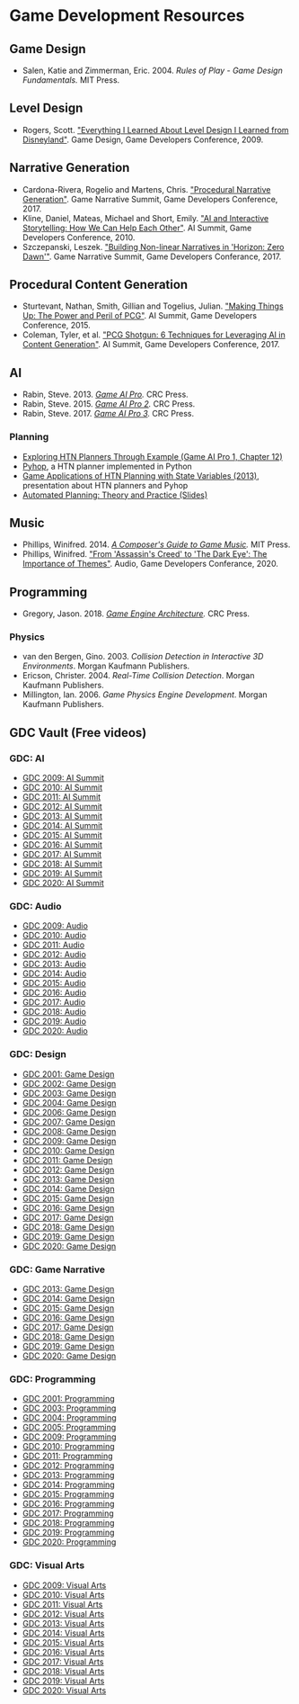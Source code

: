 # Game Development Resources

## Game Design

- Salen, Katie and Zimmerman, Eric. 2004. *Rules of Play - Game Design Fundamentals.* MIT Press.

## Level Design

- Rogers, Scott. ["Everything I Learned About Level Design I Learned from Disneyland"](http://www.gdcvault.com/play/1305/Everything-I-Learned-About-Level). Game Design, Game Developers Conference, 2009.

## Narrative Generation

- Cardona-Rivera, Rogelio and Martens, Chris. ["Procedural Narrative Generation"](http://gdcvault.com/play/1024143/Procedural-Narrative). Game Narrative Summit, Game Developers Conference, 2017.
- Kline, Daniel, Mateas, Michael and Short, Emily. ["AI and Interactive Storytelling: How We Can Help Each Other"](http://www.gdcvault.com/play/1012421/AI-and-Interactive-Storytelling-How). AI Summit, Game Developers Conference, 2010.
-	Szczepanski, Leszek. ["Building Non-linear Narratives in 'Horizon: Zero Dawn'"](https://www.gdcvault.com/play/1024158/Building-Non-linear-Narratives-in). Game Narrative Summit, Game Developers Conferance, 2017.

## Procedural Content Generation

- Sturtevant, Nathan, Smith, Gillian and Togelius, Julian. ["Making Things Up: The Power and Peril of PCG"](http://www.gdcvault.com/play/1022134/Making-Things-Up-The-Power). AI Summit, Game Developers Conference, 2015.
- Coleman, Tyler, et al. ["PCG Shotgun: 6 Techniques for Leveraging AI in Content Generation"](http://www.gdcvault.com/play/1024146/PCG-Shotgun-6-Techniques-for). AI Summit, Game Developers Conference, 2017.

## AI

- Rabin, Steve. 2013. *[Game AI Pro](http://www.gameaipro.com/).* CRC Press.
- Rabin, Steve. 2015. *[Game AI Pro 2](http://www.gameaipro.com/).* CRC Press.
- Rabin, Steve. 2017. *[Game AI Pro 3](http://www.gameaipro.com/).* CRC Press.

### Planning

- [Exploring HTN Planners Through Example (Game AI Pro 1, Chapter 12)](http://www.gameaipro.com/GameAIPro/GameAIPro_Chapter12_Exploring_HTN_Planners_through_Example.pdf)
- [Pyhop](https://bitbucket.org/dananau/pyhop), a HTN planner implemented in Python
- [Game Applications of HTN Planning with State Variables (2013)](http://www.cs.umd.edu/~nau/papers/nau2013game.pdf), presentation about HTN planners and Pyhop
- [Automated Planning: Theory and Practice (Slides)](http://www.cs.umd.edu/~nau/planning/slides/)

## Music

- Phillips, Winifred. 2014. *[A Composer's Guide to Game Music](https://mitpress.mit.edu/books/composers-guide-game-music).* MIT Press.
- Phillips, Winifred. ["From 'Assassin's Creed' to 'The Dark Eye': The Importance of Themes"](https://www.gdcvault.com/play/1026747/From-Assassin-s-Creed-to). Audio, Game Developers Conferance, 2020.

## Programming

- Gregory, Jason. 2018. *[Game Engine Architecture](https://www.gameenginebook.com/).* CRC Press.

### Physics

- van den Bergen, Gino. 2003. *Collision Detection in Interactive 3D Environments*. Morgan Kaufmann Publishers.
- Ericson, Christer. 2004. *Real-Time Collision Detection*. Morgan Kaufmann Publishers.
- Millington, Ian. 2006. *Game Physics Engine Development*. Morgan Kaufmann Publishers.

## GDC Vault (Free videos)

### GDC: AI

- [GDC 2009: AI Summit](http://www.gdcvault.com/free/gdc-09/?categories=Ai&media=v)
- [GDC 2010: AI Summit](http://www.gdcvault.com/free/gdc-10/?categories=Ai&media=v)
- [GDC 2011: AI Summit](http://www.gdcvault.com/free/gdc-11/?categories=Ai&media=v)
- [GDC 2012: AI Summit](http://www.gdcvault.com/free/gdc-12/?categories=Ai&media=v)
- [GDC 2013: AI Summit](http://www.gdcvault.com/free/gdc-13/?categories=Ai&media=v)
- [GDC 2014: AI Summit](http://www.gdcvault.com/free/gdc-14/?categories=Ai&media=v)
- [GDC 2015: AI Summit](http://www.gdcvault.com/free/gdc-15/?categories=Ai&media=v)
- [GDC 2016: AI Summit](http://www.gdcvault.com/free/gdc-16/?categories=Ai&media=v)
- [GDC 2017: AI Summit](http://www.gdcvault.com/free/gdc-17/?categories=Ai&media=v)
- [GDC 2018: AI Summit](http://www.gdcvault.com/free/gdc-18/?categories=Ai&media=v)
- [GDC 2019: AI Summit](http://www.gdcvault.com/free/gdc-19/?categories=Ai&media=v)
- [GDC 2020: AI Summit](http://www.gdcvault.com/free/gdc-20/?categories=Ai&media=v)

### GDC: Audio

- [GDC 2009: Audio](http://www.gdcvault.com/free/gdc-09/?categories=Au&media=v)
- [GDC 2010: Audio](http://www.gdcvault.com/free/gdc-10/?categories=Au&media=v)
- [GDC 2011: Audio](http://www.gdcvault.com/free/gdc-11/?categories=Au&media=v)
- [GDC 2012: Audio](http://www.gdcvault.com/free/gdc-12/?categories=Au&media=v)
- [GDC 2013: Audio](http://www.gdcvault.com/free/gdc-13/?categories=Au&media=v)
- [GDC 2014: Audio](http://www.gdcvault.com/free/gdc-14/?categories=Au&media=v)
- [GDC 2015: Audio](http://www.gdcvault.com/free/gdc-15/?categories=Au&media=v)
- [GDC 2016: Audio](http://www.gdcvault.com/free/gdc-16/?categories=Au&media=v)
- [GDC 2017: Audio](http://www.gdcvault.com/free/gdc-17/?categories=Au&media=v)
- [GDC 2018: Audio](http://www.gdcvault.com/free/gdc-18/?categories=Au&media=v)
- [GDC 2019: Audio](http://www.gdcvault.com/free/gdc-19/?categories=Au&media=v)
- [GDC 2020: Audio](http://www.gdcvault.com/free/gdc-20/?categories=Au&media=v)

### GDC: Design

- [GDC 2001: Game Design](http://www.gdcvault.com/free/gdc-01/?categories=De&media=v)
- [GDC 2002: Game Design](http://www.gdcvault.com/free/gdc-02/?categories=De&media=v)
- [GDC 2003: Game Design](http://www.gdcvault.com/free/gdc-03/?categories=De&media=v)
- [GDC 2004: Game Design](http://www.gdcvault.com/free/gdc-04/?categories=De&media=v)
- [GDC 2006: Game Design](http://www.gdcvault.com/free/gdc-06/?categories=De&media=v)
- [GDC 2007: Game Design](http://www.gdcvault.com/free/gdc-07/?categories=De&media=v)
- [GDC 2008: Game Design](http://www.gdcvault.com/free/gdc-08/?categories=De&media=v)
- [GDC 2009: Game Design](http://www.gdcvault.com/free/gdc-09/?categories=De&media=v)
- [GDC 2010: Game Design](http://www.gdcvault.com/free/gdc-10/?categories=De&media=v)
- [GDC 2011: Game Design](http://www.gdcvault.com/free/gdc-11/?categories=De&media=v)
- [GDC 2012: Game Design](http://www.gdcvault.com/free/gdc-12/?categories=De&media=v)
- [GDC 2013: Game Design](http://www.gdcvault.com/free/gdc-13/?categories=De&media=v)
- [GDC 2014: Game Design](http://www.gdcvault.com/free/gdc-14/?categories=De&media=v)
- [GDC 2015: Game Design](http://www.gdcvault.com/free/gdc-15/?categories=De&media=v)
- [GDC 2016: Game Design](http://www.gdcvault.com/free/gdc-16/?categories=De&media=v)
- [GDC 2017: Game Design](http://www.gdcvault.com/free/gdc-17/?categories=De&media=v)
- [GDC 2018: Game Design](http://www.gdcvault.com/free/gdc-18/?categories=De&media=v)
- [GDC 2019: Game Design](http://www.gdcvault.com/free/gdc-19/?categories=De&media=v)
- [GDC 2020: Game Design](http://www.gdcvault.com/free/gdc-20/?categories=De&media=v)

### GDC: Game Narrative

- [GDC 2013: Game Design](http://www.gdcvault.com/free/gdc-13/?categories=Gn&media=v)
- [GDC 2014: Game Design](http://www.gdcvault.com/free/gdc-14/?categories=Gn&media=v)
- [GDC 2015: Game Design](http://www.gdcvault.com/free/gdc-15/?categories=Gn&media=v)
- [GDC 2016: Game Design](http://www.gdcvault.com/free/gdc-16/?categories=Gn&media=v)
- [GDC 2017: Game Design](http://www.gdcvault.com/free/gdc-17/?categories=Gn&media=v)
- [GDC 2018: Game Design](http://www.gdcvault.com/free/gdc-18/?categories=Gn&media=v)
- [GDC 2019: Game Design](http://www.gdcvault.com/free/gdc-19/?categories=Gn&media=v)
- [GDC 2020: Game Design](http://www.gdcvault.com/free/gdc-20/?categories=Gn&media=v)

### GDC: Programming

- [GDC 2001: Programming](http://www.gdcvault.com/free/gdc-01/?categories=Pg&media=v)
- [GDC 2003: Programming](http://www.gdcvault.com/free/gdc-03/?categories=Pg&media=v)
- [GDC 2004: Programming](http://www.gdcvault.com/free/gdc-04/?categories=Pg&media=v)
- [GDC 2005: Programming](http://www.gdcvault.com/free/gdc-05/?categories=Pg&media=v)
- [GDC 2009: Programming](http://www.gdcvault.com/free/gdc-09/?categories=Pg&media=v)
- [GDC 2010: Programming](http://www.gdcvault.com/free/gdc-10/?categories=Pg&media=v)
- [GDC 2011: Programming](http://www.gdcvault.com/free/gdc-11/?categories=Pg&media=v)
- [GDC 2012: Programming](http://www.gdcvault.com/free/gdc-12/?categories=Pg&media=v)
- [GDC 2013: Programming](http://www.gdcvault.com/free/gdc-13/?categories=Pg&media=v)
- [GDC 2014: Programming](http://www.gdcvault.com/free/gdc-14/?categories=Pg&media=v)
- [GDC 2015: Programming](http://www.gdcvault.com/free/gdc-15/?categories=Pg&media=v)
- [GDC 2016: Programming](http://www.gdcvault.com/free/gdc-16/?categories=Pg&media=v)
- [GDC 2017: Programming](http://www.gdcvault.com/free/gdc-17/?categories=Pg&media=v)
- [GDC 2018: Programming](http://www.gdcvault.com/free/gdc-18/?categories=Pg&media=v)
- [GDC 2019: Programming](http://www.gdcvault.com/free/gdc-19/?categories=Pg&media=v)
- [GDC 2020: Programming](http://www.gdcvault.com/free/gdc-20/?categories=Pg&media=v)

### GDC: Visual Arts

- [GDC 2009: Visual Arts](http://www.gdcvault.com/free/gdc-09/?categories=Va&media=v)
- [GDC 2010: Visual Arts](http://www.gdcvault.com/free/gdc-10/?categories=Va&media=v)
- [GDC 2011: Visual Arts](http://www.gdcvault.com/free/gdc-11/?categories=Va&media=v)
- [GDC 2012: Visual Arts](http://www.gdcvault.com/free/gdc-12/?categories=Va&media=v)
- [GDC 2013: Visual Arts](http://www.gdcvault.com/free/gdc-13/?categories=Va&media=v)
- [GDC 2014: Visual Arts](http://www.gdcvault.com/free/gdc-14/?categories=Va&media=v)
- [GDC 2015: Visual Arts](http://www.gdcvault.com/free/gdc-15/?categories=Va&media=v)
- [GDC 2016: Visual Arts](http://www.gdcvault.com/free/gdc-16/?categories=Va&media=v)
- [GDC 2017: Visual Arts](http://www.gdcvault.com/free/gdc-17/?categories=Va&media=v)
- [GDC 2018: Visual Arts](http://www.gdcvault.com/free/gdc-18/?categories=Va&media=v)
- [GDC 2019: Visual Arts](http://www.gdcvault.com/free/gdc-19/?categories=Va&media=v)
- [GDC 2020: Visual Arts](http://www.gdcvault.com/free/gdc-20/?categories=Va&media=v)

